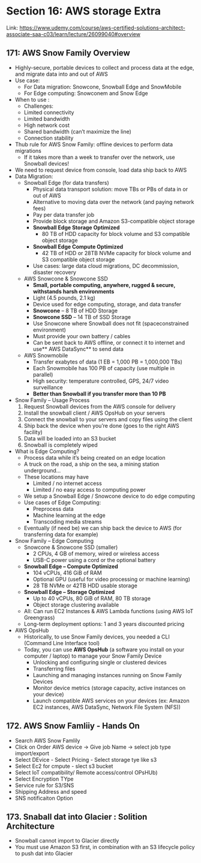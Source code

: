 # Section 16: AWS storage Extra
Link: https://www.udemy.com/course/aws-certified-solutions-architect-associate-saa-c03/learn/lecture/26099040#overview

## 171: AWS Snow Family Overview
- Highly-secure, portable devices to collect and process data at the edge,
and migrate data into and out of AWS
- Use case:
  - For Data migration: Snowcone, Snowball Edge and SnowMobile
  - For Edge computing: Snowconem and Snow Edge
- When to use :
  - Challenges:
  - Limited connectivity
  - Limited bandwidth
  - High network cost
  - Shared bandwidth (can’t maximize the line)
  - Connection stability
- Thub rule for AWS Snow Family: offline devices to perform data migrations
  - If it takes more than a week to transfer over the network, use Snowball devices!
- We need to request device from console, load data ship back to AWS
- Data Migration:
  - Snowball Edge (for data transfers)
    - Physical data transport solution: move TBs or PBs of data in or out
of AWS
    - Alternative to moving data over the network (and paying network fees)
    - Pay per data transfer job
    - Provide block storage and Amazon S3-compatible object storage
    - **Snowball Edge Storage Optimized**
      - 80 TB of HDD capacity for block volume and S3 compatible object storage
    - **Snowball Edge Compute Optimized**
      - 42 TB of HDD or 28TB NVMe capacity for block volume and S3 compatible object storage
    - Use cases: large data cloud migrations, DC decommission, disaster recovery
  - AWS Snowcone & Snowcone SSD
    - **Small, portable computing, anywhere, rugged & secure,
withstands harsh environments**
    - Light (4.5 pounds, 2.1 kg)
    - Device used for edge computing, storage, and data transfer
    - **Snowcone** – 8 TB of HDD Storage
    - **Snowcone SSD** – 14 TB of SSD Storage
    - Use Snowcone where Snowball does not fit (spaceconstrained environment)
    - Must provide your own battery / cables
    - Can be sent back to AWS offline, or connect it to internet and use** AWS DataSync** to send data
  - AWS Snowmobile
    - Transfer exabytes of data (1 EB = 1,000 PB = 1,000,000 TBs)
    - Each Snowmobile has 100 PB of capacity (use multiple in parallel)
    - High security: temperature controlled, GPS, 24/7 video surveillance
    - **Better than Snowball if you transfer more than 10 PB**
- Snow Family – Usage Process
  1. Request Snowball devices from the AWS console for delivery
  2. Install the snowball client / AWS OpsHub on your servers
  3. Connect the snowball to your servers and copy files using the client
  4. Ship back the device when you’re done (goes to the right AWS facility)
  5. Data will be loaded into an S3 bucket
  6. Snowball is completely wiped
- What is Edge Computing?
  - Process data while it’s being created on an edge location
  - A truck on the road, a ship on the sea, a mining station underground...
  - These locations may have
    - Limited / no internet access
    - Limited / no easy access to computing power
  - We setup a Snowball Edge / Snowcone device to do edge computing
  - Use cases of Edge Computing:
    - Preprocess data
    - Machine learning at the edge
    - Transcoding media streams
  - Eventually (if need be) we can ship back the device to AWS (for transferring data for example)
- Snow Family – Edge Computing
  - Snowcone & Snowcone SSD (smaller)
    - 2 CPUs, 4 GB of memory, wired or wireless access
    - USB-C power using a cord or the optional battery
  - **Snowball Edge – Compute Optimized**
    - 104 vCPUs, 416 GiB of RAM
    - Optional GPU (useful for video processing or machine learning)
    - 28 TB NVMe or 42TB HDD usable storage
  - **Snowball Edge – Storage Optimized**
    - Up to 40 vCPUs, 80 GiB of RAM, 80 TB storage
    - Object storage clustering available
  - All: Can run EC2 Instances & AWS Lambda functions (using AWS IoT Greengrass)
  - Long-term deployment options: 1 and 3 years discounted pricing
- AWS OpsHub
  - Historically, to use Snow Family devices, you needed a CLI (Command Line Interface tool)
  - Today, you can use **AWS OpsHub** (a software you install on your computer / laptop) to manage your Snow Family Device
    - Unlocking and configuring single or clustered devices
    - Transferring files
    - Launching and managing instances running on Snow Family Devices
    - Monitor device metrics (storage capacity, active instances on your device)
    - Launch compatible AWS services on your devices (ex: Amazon EC2 instances, AWS DataSync, Network File System (NFS))

## 172. AWS Snow Famliiy - Hands On
- Search AWS Snow Famlily
- Click on Order AWS device -> Give job Name -> select job type import/export
- Select DEvice - Select Pricing - Select storage tye like s3
- Select Ec2 for cmpute - slect s3 bucket
- Select IoT compatibility/ Remote access/control OPsHUb)
- Select Encryption TYpe
- Service rule for S3/SNS
- Shipping Address and speed
- SNS notificaiton Option

## 173. Snaball dat into Glacier : Solition Architecture
- Snowball cannot import to Glacier directly
- You must use Amazon S3 first, in combination with an S3 lifecycle policy to push dat into Glacier

